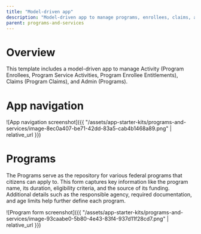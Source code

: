 ```yaml
---
title: "Model-driven app"
description: "Model-driven app to manage programs, enrollees, claims, activity records, and admin configuration for programs."
parent: programs-and-services
---
```


# Overview

This template includes a model-driven app to manage Activity (Program Enrollees, Program Service Activities, Program Enrollee Entitlements), Claims (Program Claims), and Admin (Programs).

# App navigation

![App navigation screenshot]({{ "/assets/app-starter-kits/programs-and-services/image-8ec0a407-be71-42dd-83a5-cab4b1468a89.png" | relative_url }})

# Programs

The Programs serve as the repository for various federal programs that citizens can apply to. This form captures key information like the program name, its duration, eligibility criteria, and the source of its funding. Additional details such as the responsible agency, required documentation, and age limits help further define each program.

![Program form screenshot]({{ "/assets/app-starter-kits/programs-and-services/image-93caabe0-5b80-4e43-83f4-937d11f28cd7.png" | relative_url }})
